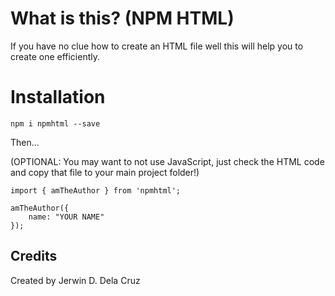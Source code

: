 # What is this? (NPM HTML)

If you have no clue how to create an HTML file well this will help you to create one efficiently.
 
# Installation
`npm i npmhtml --save`

Then... 

(OPTIONAL: You may want to not use JavaScript, just check the HTML code and copy that file to your main project folder!)

```
import { amTheAuthor } from 'npmhtml';

amTheAuthor({
    name: "YOUR NAME"
});
```

## Credits
Created by Jerwin D. Dela Cruz
